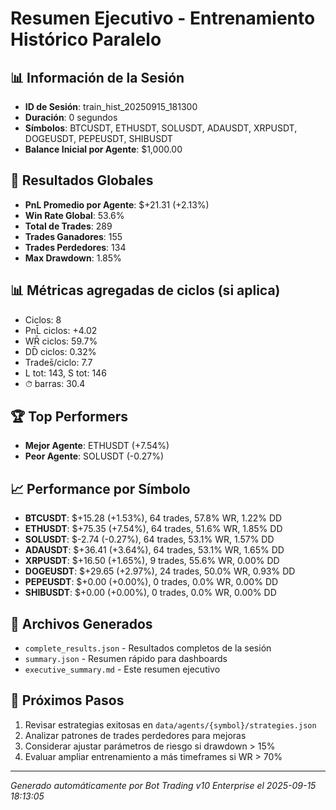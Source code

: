 # Resumen Ejecutivo - Entrenamiento Histórico Paralelo

## 📊 Información de la Sesión
- **ID de Sesión**: train_hist_20250915_181300
- **Duración**: 0 segundos
- **Símbolos**: BTCUSDT, ETHUSDT, SOLUSDT, ADAUSDT, XRPUSDT, DOGEUSDT, PEPEUSDT, SHIBUSDT
- **Balance Inicial por Agente**: $1,000.00

## 🎯 Resultados Globales
- **PnL Promedio por Agente**: $+21.31 (+2.13%)
- **Win Rate Global**: 53.6%
- **Total de Trades**: 289
- **Trades Ganadores**: 155
- **Trades Perdedores**: 134
- **Max Drawdown**: 1.85%

## 📊 Métricas agregadas de ciclos (si aplica)
- Ciclos: 8
- PnL̄ ciclos: +4.02
- WR̄ ciclos: 59.7%
- DD̄ ciclos: 0.32%
- Trades̄/ciclo: 7.7
- L tot: 143, S tot: 146
- ⏱̄ barras: 30.4


## 🏆 Top Performers
- **Mejor Agente**: ETHUSDT (+7.54%)
- **Peor Agente**: SOLUSDT (-0.27%)

## 📈 Performance por Símbolo
- **BTCUSDT**: $+15.28 (+1.53%), 64 trades, 57.8% WR, 1.22% DD
- **ETHUSDT**: $+75.35 (+7.54%), 64 trades, 51.6% WR, 1.85% DD
- **SOLUSDT**: $-2.74 (-0.27%), 64 trades, 53.1% WR, 1.57% DD
- **ADAUSDT**: $+36.41 (+3.64%), 64 trades, 53.1% WR, 1.65% DD
- **XRPUSDT**: $+16.50 (+1.65%), 9 trades, 55.6% WR, 0.00% DD
- **DOGEUSDT**: $+29.65 (+2.97%), 24 trades, 50.0% WR, 0.93% DD
- **PEPEUSDT**: $+0.00 (+0.00%), 0 trades, 0.0% WR, 0.00% DD
- **SHIBUSDT**: $+0.00 (+0.00%), 0 trades, 0.0% WR, 0.00% DD

## 📁 Archivos Generados
- `complete_results.json` - Resultados completos de la sesión
- `summary.json` - Resumen rápido para dashboards
- `executive_summary.md` - Este resumen ejecutivo

## 🎯 Próximos Pasos
1. Revisar estrategias exitosas en `data/agents/{symbol}/strategies.json`
2. Analizar patrones de trades perdedores para mejoras
3. Considerar ajustar parámetros de riesgo si drawdown > 15%
4. Evaluar ampliar entrenamiento a más timeframes si WR > 70%

---
*Generado automáticamente por Bot Trading v10 Enterprise el 2025-09-15 18:13:05*
